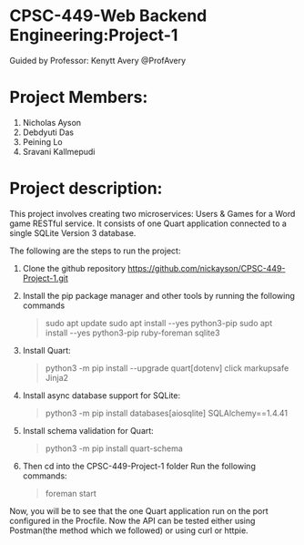 # CPSC-449-Web Backend Engineering:Project-1

Guided by Professor: Kenytt Avery @ProfAvery

# Project Members:

1. Nicholas Ayson
2. Debdyuti Das
3. Peining Lo
4. Sravani Kallmepudi

# Project description: 

This project involves creating two microservices: Users & Games for a Word game RESTful service. It consists of one Quart application connected to a  single SQLite Version 3 database.

The following are the steps to run the project:
1. Clone the github repository https://github.com/nickayson/CPSC-449-Project-1.git
2. Install the pip package manager and other tools by running the following commands
    > sudo apt update
    > sudo apt install --yes python3-pip
    > sudo apt install --yes python3-pip ruby-foreman sqlite3
3. Install Quart:
    > python3 -m pip install --upgrade quart[dotenv] click markupsafe Jinja2
4. Install async database support for SQLite:
    > python3 -m pip install databases[aiosqlite] SQLAlchemy==1.4.41
5. Install schema validation for Quart:
    > python3 -m pip install quart-schema

6. Then cd into the CPSC-449-Project-1 folder
    Run the following commands:     
    > foreman start   


Now, you will be to see that the one Quart application run on the port configured in the Procfile.
Now the API can be tested either using Postman(the method which we followed) or using curl or httpie.


